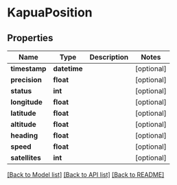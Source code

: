 # KapuaPosition

## Properties
Name | Type | Description | Notes
------------ | ------------- | ------------- | -------------
**timestamp** | **datetime** |  | [optional] 
**precision** | **float** |  | [optional] 
**status** | **int** |  | [optional] 
**longitude** | **float** |  | [optional] 
**latitude** | **float** |  | [optional] 
**altitude** | **float** |  | [optional] 
**heading** | **float** |  | [optional] 
**speed** | **float** |  | [optional] 
**satellites** | **int** |  | [optional] 

[[Back to Model list]](../README.md#documentation-for-models) [[Back to API list]](../README.md#documentation-for-api-endpoints) [[Back to README]](../README.md)


